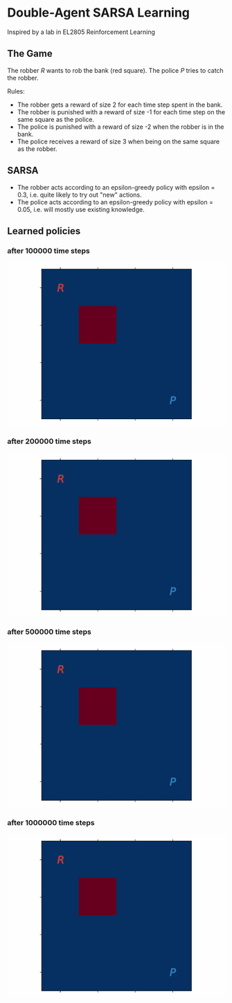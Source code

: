 # Double-Agent SARSA Learning
Inspired by a lab in EL2805 Reinforcement Learning

## The Game
The robber *R* wants to rob the bank (red square). The police *P* tries to catch the robber.

Rules:
- The robber gets a reward of size 2 for each time step spent in the bank.
- The robber is punished with a reward of size -1 for each time step on the same square as the police.
- The police is punished with a reward of size -2 when the robber is in the bank.
- The police receives a reward of size 3 when being on the same square as the robber.

## SARSA
- The robber acts according to an epsilon-greedy policy with epsilon = 0.3, i.e. quite likely to try out "new" actions.
- The police acts according to an epsilon-greedy policy with epsilon = 0.05, i.e. will mostly use existing knowledge.

## Learned policies

### after 100000 time steps
![](game-100000.gif)

### after 200000 time steps
![](game-200000.gif)

### after 500000 time steps
![](game-500000.gif)

### after 1000000 time steps
![](game-1000000.gif)